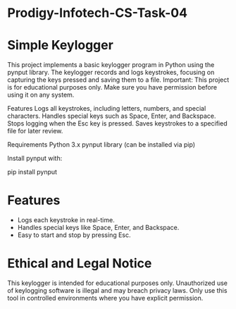 # Prodigy-Infotech-CS-Task-04

# Simple Keylogger

This project implements a basic keylogger program in Python using the pynput library. The keylogger records and logs keystrokes, focusing on capturing the keys pressed and saving them to a file. Important: This project is for educational purposes only. Make sure you have permission before using it on any system.

Features Logs all keystrokes, including letters, numbers, and special characters. Handles special keys such as Space, Enter, and Backspace. Stops logging when the Esc key is pressed. Saves keystrokes to a specified file for later review.

Requirements Python 3.x pynput library (can be installed via pip)

Install pynput with:

pip install pynput

# Features
- Logs each keystroke in real-time.
- Handles special keys like Space, Enter, and Backspace.
- Easy to start and stop by pressing Esc.
# Ethical and Legal Notice
This keylogger is intended for educational purposes only. Unauthorized use of keylogging software is illegal and may breach privacy laws. Only use this tool in controlled environments where you have explicit permission.
